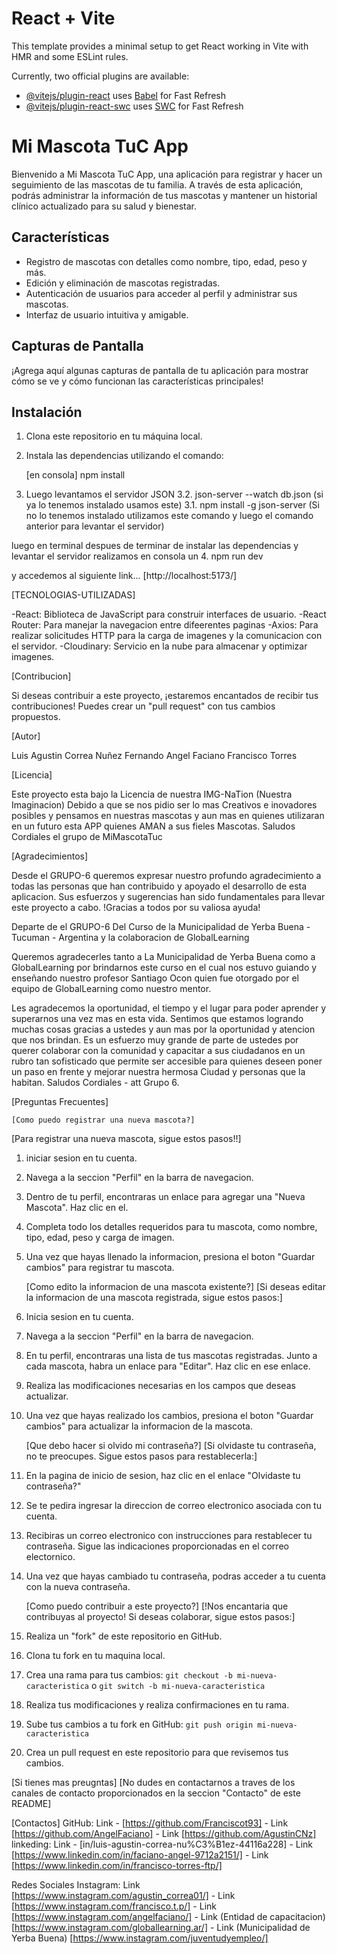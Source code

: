 # React + Vite

This template provides a minimal setup to get React working in Vite with HMR and some ESLint rules.

Currently, two official plugins are available:

- [@vitejs/plugin-react](https://github.com/vitejs/vite-plugin-react/blob/main/packages/plugin-react/README.md) uses [Babel](https://babeljs.io/) for Fast Refresh
- [@vitejs/plugin-react-swc](https://github.com/vitejs/vite-plugin-react-swc) uses [SWC](https://swc.rs/) for Fast Refresh



<!--Nuestro README -->
# Mi Mascota TuC App

Bienvenido a Mi Mascota TuC App, una aplicación para registrar y hacer un seguimiento de las mascotas de tu familia. A través de esta aplicación, podrás administrar la información de tus mascotas y mantener un historial clínico actualizado para su salud y bienestar.

## Características

- Registro de mascotas con detalles como nombre, tipo, edad, peso y más.
- Edición y eliminación de mascotas registradas.
- Autenticación de usuarios para acceder al perfil y administrar sus mascotas.
- Interfaz de usuario intuitiva y amigable.

## Capturas de Pantalla

¡Agrega aquí algunas capturas de pantalla de tu aplicación para mostrar cómo se ve y cómo funcionan las características principales!

## Instalación

1. Clona este repositorio en tu máquina local.
2. Instala las dependencias utilizando el comando:

   [en consola]
   npm install
	
3. Luego levantamos el servidor JSON
3.2. json-server --watch db.json (si ya lo tenemos instalado usamos este)
3.1. npm install -g json-server (Si no lo tenemos instalado utilizamos este comando y luego el comando anterior para levantar el servidor)

luego en terminal despues de 
 terminar de instalar las dependencias y levantar el servidor realizamos en consola un
4. npm run dev

y accedemos al siguiente link... [http://localhost:5173/] <!-- http://localhost:5173/ -->

[TECNOLOGIAS-UTILIZADAS]

-React: Biblioteca de JavaScript para construir interfaces de usuario.
-React Router: Para manejar la navegacion entre difeerentes paginas
-Axios: Para realizar solicitudes HTTP para la carga de imagenes y la comunicacion con el servidor.
-Cloudinary: Servicio en la nube para almacenar y optimizar imagenes.

[Contribucion]

Si deseas contribuir a este proyecto, ¡estaremos encantados de recibir tus contribuciones! Puedes crear un "pull request" con tus cambios propuestos.

[Autor]

Luis Agustin Correa Nuñez
Fernando Angel Faciano
Francisco Torres

[Licencia]

Este proyecto esta bajo la Licencia de nuestra IMG-NaTion (Nuestra Imaginacion) Debido a que se nos pidio ser lo mas Creativos e inovadores posibles y pensamos en nuestras mascotas y aun mas en quienes utilizaran en un futuro esta APP quienes AMAN a sus fieles Mascotas. Saludos Cordiales el grupo de MiMascotaTuc

[Agradecimientos]

Desde el GRUPO-6 queremos expresar nuestro profundo agradecimiento a todas las personas que han contribuido y apoyado el desarrollo de esta aplicacion. Sus esfuerzos y sugerencias han sido fundamentales para llevar este proyecto a cabo. !Gracias a todos por su valiosa ayuda!


Departe de el GRUPO-6 Del Curso de la Municipalidad de Yerba Buena - Tucuman - Argentina y la colaboracion de GlobalLearning

Queremos agradecerles tanto a La Municipalidad de Yerba Buena como a GlobalLearning por brindarnos este curso en el cual nos estuvo guiando y enseñando nuestro profesor Santiago Ocon quien fue otorgado por el equipo de GlobalLearning como nuestro mentor.

Les agradecemos la oportunidad, el tiempo y el lugar para poder aprender y superarnos una vez mas en esta vida. Sentimos que estamos logrando muchas cosas gracias a ustedes y aun mas por la oportunidad y atencion que nos brindan. Es un esfuerzo muy grande de parte de ustedes por querer colaborar con la comunidad y capacitar a sus ciudadanos en un rubro tan sofisticado que permite ser accesible para quienes deseen poner un paso en frente y mejorar nuestra hermosa Ciudad y personas que la habitan. Saludos Cordiales - att Grupo 6.

[Preguntas Frecuentes]

	[Como puedo registrar una nueva mascota?]
[Para registrar una nueva mascota, sigue estos pasos!!]
1. iniciar sesion en tu cuenta. 
2. Navega a la seccion "Perfil" en la barra de navegacion.
3. Dentro de tu perfil, encontraras un enlace para agregar una "Nueva Mascota". Haz clic en el.
4. Completa todo los detalles requeridos para tu mascota, como nombre, tipo, edad, peso y carga de imagen.
5. Una vez que hayas llenado la informacion, presiona el boton "Guardar cambios" para registrar tu mascota.

	[Como edito la informacion de una mascota existente?]
[Si deseas editar la informacion de una mascota registrada, sigue estos pasos:]
1. Inicia sesion en tu cuenta.
2. Navega a la seccion "Perfil" en la barra de navegacion.
3. En tu perfil, encontraras una lista de tus mascotas registradas. Junto a cada mascota, habra un enlace para "Editar". Haz clic en ese enlace.
4. Realiza las modificaciones necesarias en los campos que deseas actualizar.
5. Una vez que hayas realizado los cambios, presiona el boton "Guardar cambios" para actualizar la informacion de la mascota.

	[Que debo hacer si olvido mi contraseña?]
[Si olvidaste tu contraseña, no te preocupes. Sigue estos pasos para restablecerla:]

1. En la pagina de inicio de sesion, haz clic en el enlace "Olvidaste tu contraseña?" 
2. Se te pedira ingresar la direccion de correo electronico asociada con tu cuenta.
3. Recibiras un correo electronico con instrucciones para restablecer tu contraseña. Sigue las indicaciones proporcionadas en el correo electornico.
4. Una vez que hayas cambiado tu contraseña, podras acceder a tu cuenta con la nueva contraseña.

	[Como puedo contribuir a este proyecto?]
[!Nos encantaria que contribuyas al proyecto! Si deseas colaborar, sigue estos pasos:]

1. Realiza un "fork" de este repositorio en GitHub.
2. Clona tu fork en tu maquina local.
3. Crea una rama para tus cambios: `git checkout -b mi-nueva-caracteristica` o `git switch -b mi-nueva-caracteristica`
4. Realiza tus modificaciones y realiza confirmaciones en tu rama.
5. Sube tus cambios a tu fork en GitHub: `git push origin mi-nueva-caracteristica`
6. Crea un pull request en este repositorio para que revisemos tus cambios.

[Si tienes mas preugntas]
[No dudes en contactarnos a traves de los canales de contacto proporcionados en la seccion "Contacto" de este README]	

[Contactos]
GitHub: Link - [https://github.com/Franciscot93] - Link [https://github.com/AngelFaciano] - Link [https://github.com/AgustinCNz]
linkeding: Link - [in/luis-agustin-correa-nu%C3%B1ez-44116a228] - Link [https://www.linkedin.com/in/faciano-angel-9712a2151/] - Link [https://www.linkedin.com/in/francisco-torres-ftp/]

Redes Sociales
Instagram: Link [https://www.instagram.com/agustin_correa01/] - Link [https://www.instagram.com/francisco.t.p/] - Link [https://www.instagram.com/angelfaciano/] - Link (Entidad de capacitacion) [https://www.instagram.com/globallearning.ar/] - Link (Municipalidad de Yerba Buena) [https://www.instagram.com/juventudyempleo/]

